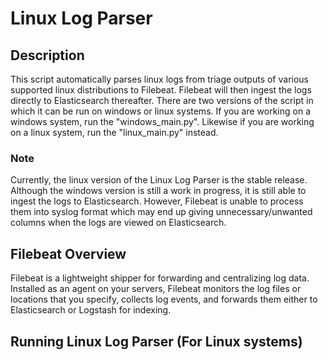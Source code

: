 # Linux Log Parser
## Description
This script automatically parses linux logs from triage outputs of various supported linux distributions to Filebeat. Filebeat will then ingest the logs directly to Elasticsearch thereafter.
There are two versions of the script in which it can be run on windows or linux systems. If you are working on a windows system, run the "windows_main.py". Likewise if you are working on a linux system, run the "linux_main.py" instead.
### Note
Currently, the linux version of the Linux Log Parser is the stable release. Although the windows version is still a work in progress, it is still able to ingest the logs to Elasticsearch. However, Filebeat is unable to process them into syslog format which may end up giving unnecessary/unwanted columns when the logs are viewed on Elasticsearch.

## Filebeat Overview
Filebeat is a lightweight shipper for forwarding and centralizing log data. Installed as an agent on your servers, Filebeat monitors the log files or locations that you specify, collects log events, and forwards them either to Elasticsearch or Logstash for indexing.

## Running Linux Log Parser (For Linux systems)
